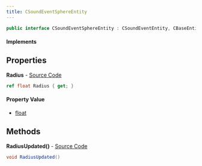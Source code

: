 ```yaml
---
title: CSoundEventSphereEntity
---
```


```csharp
public interface CSoundEventSphereEntity : CSoundEventEntity, CBaseEntity, CEntityInstance, ISchemaClass<CEntityInstance>, ISchemaClass<CBaseEntity>, ISchemaClass<CSoundEventEntity>, ISchemaClass<CSoundEventSphereEntity>, ISchemaField, ISchemaClass, INativeHandle
```

#### Implements

## Properties

**Radius** - [Source Code](https://github.com/swiftly-solution/swiftlys2/blob/main/managed/src/SwiftlyS2.Generated/Schemas/Interfaces/CSoundEventSphereEntity.cs#L16)

```csharp
ref float Radius { get; }
```

#### Property Value

- [float](https://learn.microsoft.com/dotnet/api/system.single)

## Methods

**RadiusUpdated()** - [Source Code](https://github.com/swiftly-solution/swiftlys2/blob/main/managed/src/SwiftlyS2.Generated/Schemas/Interfaces/CSoundEventSphereEntity.cs#L18)

```csharp
void RadiusUpdated()
```

